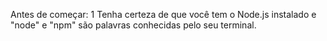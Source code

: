 Antes de começar:
1 Tenha certeza de que você tem o Node.js instalado e "node" e "npm" são palavras conhecidas pelo seu terminal.
